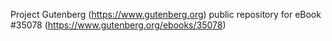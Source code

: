 Project Gutenberg (https://www.gutenberg.org) public repository for eBook #35078 (https://www.gutenberg.org/ebooks/35078)
